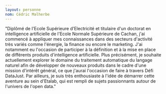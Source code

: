 ```yaml
---
layout: personne
nom: Cédric Malherbe
---
```


"Diplômé de l'Ecole Supérieure d'Electricité et titulaire d'un doctorat en intelligence artificielle de l'Ecole Normale Supérieure de Cachan, j'ai commencé à appliquer mes connaissances dans des secteurs d'activité très variés comme l'énergie, la finance ou encore le marketing. J'ai notamment eu l'occasion de participer à la définition et à la mise en place de différents produits d'intelligence artificielle. Plus précisément, je souhaite actuellement explorer le domaine du traitement automatique du langage naturel afin de développer de nouveaux produits dans le cadre d'une mission d'intérêt général, ce que j'aurai l'occasion de faire à travers Défi DataJust. Par ailleurs, je suis très enthousiaste à l'idée de démarrer cette aventure au sein d'Etalab, qui est rempli de sujets passionnants autour de l'univers de l'open data."
